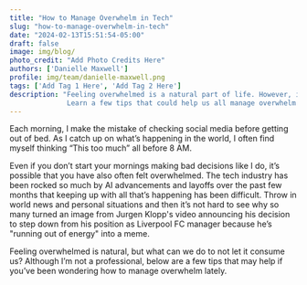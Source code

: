 ```yaml
---
title: "How to Manage Overwhelm in Tech"
slug: "how-to-manage-overwhelm-in-tech"
date: "2024-02-13T15:51:54-05:00"
draft: false
image: img/blog/
photo_credit: "Add Photo Credits Here"
authors: ['Danielle Maxwell']
profile: img/team/danielle-maxwell.png
tags: ['Add Tag 1 Here', 'Add Tag 2 Here']
description: "Feeling overwhelmed is a natural part of life. However, it seems as if everyone is experiencing this feeling all the time. 
              Learn a few tips that could help us all manage overwhelm while navigating the tech life."
---
```


Each morning, I make the mistake of checking social media before getting out of bed. As I catch up on what’s happening in the world, I often find myself thinking “This too much” all before 8 AM.

<!--more-->

Even if you don’t start your mornings making bad decisions like I do, it’s possible that you have also often felt overwhelmed. The tech industry has been rocked so much by AI advancements and layoffs over the past few months that keeping up with all that’s happening has been difficult. Throw in world news and personal situations and then it’s not hard to see why so many turned an image from Jurgen Klopp's video announcing his decision to step down from his position as Liverpool FC manager because he’s "running out of energy" into a meme.

Feeling overwhelmed is natural, but what can we do to not let it consume us? Although I’m not a professional, below are a few tips that may help if you’ve been wondering how to manage overwhelm lately.

